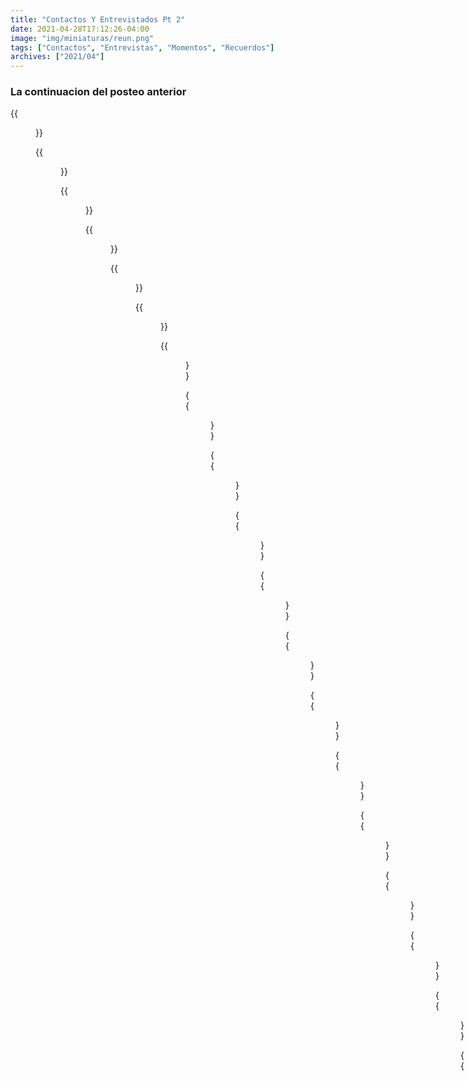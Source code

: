 ```yaml
---
title: "Contactos Y Entrevistados Pt 2"
date: 2021-04-28T17:12:26-04:00
image: "img/miniaturas/reun.png"
tags: ["Contactos", "Entrevistas", "Momentos", "Recuerdos"]
archives: ["2021/04"]
---
```


### La continuacion del posteo anterior

{{<figure src="/img/contactos/cont23.png" >}}

{{<figure src="/img/contactos/cont24.png" >}}

{{<figure src="/img/contactos/cont25.png" >}}

{{<figure src="/img/contactos/cont26.png" >}}

{{<figure src="/img/contactos/cont27.png" >}}

{{<figure src="/img/contactos/cont28.png" >}}

{{<figure src="/img/contactos/cont29.png" >}}

{{<figure src="/img/contactos/cont30.png" >}}

{{<figure src="/img/contactos/cont31.png" >}}

{{<figure src="/img/contactos/cont32.png" >}}

{{<figure src="/img/contactos/cont33.png" >}}

{{<figure src="/img/contactos/cont34.png" >}}

{{<figure src="/img/contactos/cont35.png" >}}

{{<figure src="/img/contactos/cont36.png" >}}

{{<figure src="/img/contactos/cont37.png" >}}

{{<figure src="/img/contactos/cont38.png" >}}

{{<figure src="/img/contactos/cont39.png" >}}

{{<figure src="/img/contactos/cont40.png" >}}

{{<figure src="/img/contactos/cont41.png" >}}

{{<figure src="/img/contactos/cont42.png" >}}

{{<figure src="/img/contactos/cont43.png" >}}

{{<figure src="/img/contactos/cont44.png" >}}

{{<figure src="/img/contactos/cont45.png" >}}